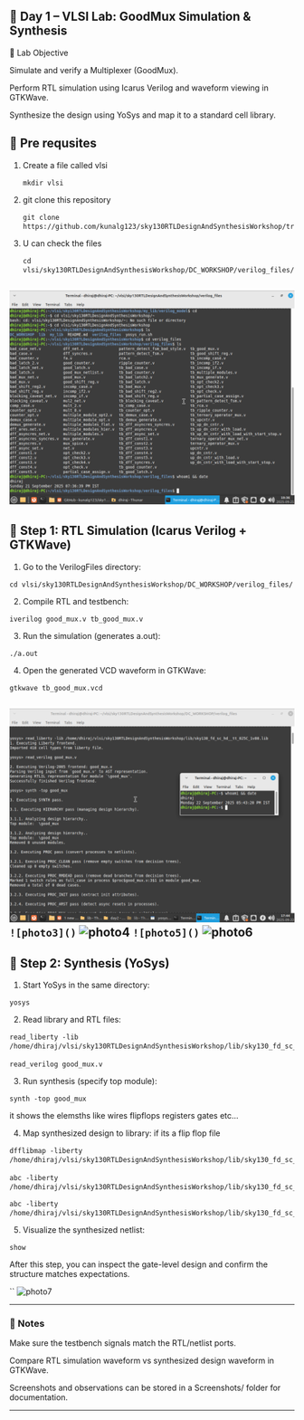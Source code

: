 ## 📘 Day 1 – VLSI Lab: GoodMux Simulation & Synthesis

🔹 Lab Objective

Simulate and verify a Multiplexer (GoodMux).

Perform RTL simulation using Icarus Verilog and waveform viewing in GTKWave.

Synthesize the design using YoSys and map it to a standard cell library.

## 🔹 Pre requsites

1. Create a file called vlsi
   ```
   mkdir vlsi
   ```
2. git clone this repository
   ```
   git clone https://github.com/kunalg123/sky130RTLDesignAndSynthesisWorkshop/tree/eb29a38c8125be9020b3577dfeabbe6843bca1fa/my_lib/verilog_model
   
   ```
3. U can check the files
   ```
   cd vlsi/sky130RTLDesignAndSynthesisWorkshop/DC_WORKSHOP/verilog_files/
   ```   
![photo1](https://github.com/Dhiraj4-alt/vsd_RISC_V_week1/blob/3a8fd6200c6ae98af0f54ad0f49e7e439e79f496/day%201%20photo%201.png
)
---

## 🔹 Step 1: RTL Simulation (Icarus Verilog + GTKWave)

1. Go to the VerilogFiles directory:
```
cd vlsi/sky130RTLDesignAndSynthesisWorkshop/DC_WORKSHOP/verilog_files/

```
2. Compile RTL and testbench:
```
iverilog good_mux.v tb_good_mux.v
```

3. Run the simulation (generates a.out):
```
./a.out
```

4. Open the generated VCD waveform in GTKWave:
```
gtkwave tb_good_mux.vcd
```
![photo2](https://github.com/Dhiraj4-alt/vsd_RISC_V_week1/blob/5867a070a6850ff9883c05ac4719cfc006c3d29d/Screenshot_2025-09-22_17-44-23.png)
``
![photo3]()
``
![photo4]()
``
![photo5]()
``
![photo6]()
---

## 🔹 Step 2: Synthesis (YoSys)

1. Start YoSys in the same directory:
```
yosys
```

2. Read library and RTL files:
```
read_liberty -lib /home/dhiraj/vlsi/sky130RTLDesignAndSynthesisWorkshop/lib/sky130_fd_sc_hd__tt_025C_1v80.lib

read_verilog good_mux.v

```

3. Run synthesis (specify top module):
```
synth -top good_mux

```
it shows the elemsths like wires flipflops registers gates etc...

4. Map synthesized design to library:
if its a flip flop file
```
dfflibmap -liberty /home/dhiraj/vlsi/sky130RTLDesignAndSynthesisWorkshop/lib/sky130_fd_sc_hd__tt_025C_1v80.lib

abc -liberty /home/dhiraj/vlsi/sky130RTLDesignAndSynthesisWorkshop/lib/sky130_fd_sc_hd__tt_025C_1v80.lib

```
```
abc -liberty /home/dhiraj/vlsi/sky130RTLDesignAndSynthesisWorkshop/lib/sky130_fd_sc_hd__tt_025C_1v80.lib

```
5. Visualize the synthesized netlist:
```
show
```
After this step, you can inspect the gate-level design and confirm the structure matches expectations.

``
![photo7]()

---


### 🔹 Notes

Make sure the testbench signals match the RTL/netlist ports.

Compare RTL simulation waveform vs synthesized design waveform in GTKWave.

Screenshots and observations can be stored in a Screenshots/ folder for documentation.



---
